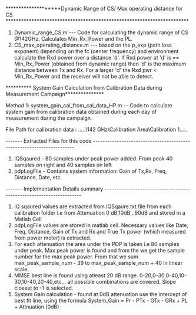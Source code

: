 ********************Dynamic Range of CS/ Max operating distance for CS ***********************************************************************
1. Dynamic_range_CS.m --- Code for calculating the dynamic range of CS @142GHz. Calculates Min_Rx_Power and the PL.
2. CS_max_operating_distance.m --- based on the p_exp (path loss exponent) depending on the fc (center frequency) and environment calculate the Rxd power over a distance 'd'. If Rxd power at 'd' is == Min_Rx_Power (obtained from dynamic range) then 'd' is the maximum distance between Tx and Rx. For a larger 'd' the Rxd pwr < Min_Rx_Power and the receiver will not be able to detect.

********** System Gain Calculation from Calibration Data during Measurement Campaign***************

Method 1: system_gain_cal_from_cal_data_HP.m -- Code to calculate system gain from calibration data obtained during each day of measurement during the campaign.

File Path for calibration data : .....\142 GHz\Calibration Area\Calibration 1\.....

  ------- Extracted Files for this code ----------------------------------------------------------------------
  1. IQSqaured - 80 samples under peak power added. From peak 40 samples on right and 40 samples on left
  2. pdpLogFile - Contains system information: Gain of Tx,Rx, Freq, Distance, Date, etc.
 
  ------- Implementation Details summary --------------------------------------------------------------------
  1. IQ sqaured values are extracted from IQSqaure.txt file from each calibration folder i.e from Attenuation 0 dB,10dB,..90dB and stored in a Matlab Cell
  2. pdpLogFile values are stored in matlab cell. Necessary values like Date, Freq, Distance, Gain of Tx and Rx and True Tx power (which measured from power meter) is        extracted.
  3. For each attenuation the area under the PDP is taken i.e 80 samples under peak. Max peak power is found and from the we get the sample number for the max peak            power. From that we sum max_peak_sample_num - 39 to max_peak_sample_num + 40 in linear scale.
  4. MMSE best line is found using atleast 20 dB range. 0-20,0-30,0-40,10-30,10-40,20-40,etc... all possible combinations are covered. Slope cloeset to -1 is selected.
  5. System Gain calculation - found at 0dB attenuation use the intercept of best fit line, using the formula System_Gain = Pr - PTx - GTx - GRx + PL + Attnuation (0dB)
  
